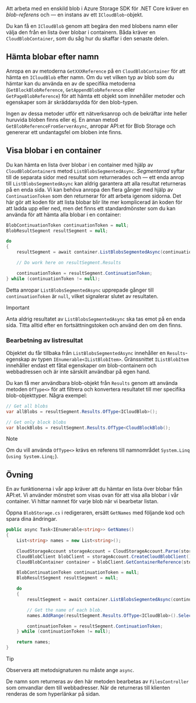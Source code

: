 Att arbeta med en enskild blob i Azure Storage SDK för .NET Core kräver en *blob-referens* och &mdash; en instans av ett `ICloudBlob`-objekt.

Du kan få en `ICloudBlob` genom att begära den med blobens namn eller välja den från en lista över blobar i containern. Båda kräver en `CloudBlobContainer`, som du såg hur du skaffar i den senaste delen.

## <a name="getting-blobs-by-name"></a>Hämta blobar efter namn

Anropa en av metoderna `GetXXXReference` på en `CloudBlobContainer` för att hämta en `ICloudBlob` efter namn. Om du vet vilken typ av blob som du hämtar kan du använda en av de specifika metoderna (`GetBlockBlobReference`, `GetAppendBlobReference` eller `GetPageBlobReference`) för att hämta ett objekt som innehåller metoder och egenskaper som är skräddarsydda för den blob-typen.

Ingen av dessa metoder utför ett nätverksanrop och de bekräftar inte heller huruvida bloben finns eller ej. En annan metod `GetBlobReferenceFromServerAsync`, anropar API:et för Blob Storage och genererar ett undantagsfel om bloben inte finns.

## <a name="listing-blobs-in-a-container"></a>Visa blobar i en container

Du kan hämta en lista över blobar i en container med hjälp av `CloudBlobContainer`s metod `ListBlobsSegmentedAsync`. *Segmenterad* syftar till de separata sidor med resultat som returnerades och &mdash; ett enda anrop till `ListBlobsSegmentedAsync` kan aldrig garantera att alla resultat returneras på en enda sida. Vi kan behöva anropa den flera gånger med hjälp av `ContinuationToken` som den returnerar för att arbeta igenom sidorna. Det här gör att koden för att lista blobar blir lite mer komplicerad än koden för att ladda upp eller ned, men det finns ett standardmönster som du kan använda för att hämta alla blobar i en container:

```csharp
BlobContinuationToken continuationToken = null;
BlobResultSegment resultSegment = null;

do
{
    resultSegment = await container.ListBlobsSegmentedAsync(continuationToken);

    // Do work here on resultSegment.Results

    continuationToken = resultSegment.ContinuationToken;
} while (continuationToken != null);
```

Detta anropar `ListBlobsSegmentedAsync` upprepade gånger till `continuationToken` är `null`, vilket signalerar slutet av resultaten.

> [!IMPORTANT]
> Anta aldrig resultatet av `ListBlobsSegmentedAsync` ska tas emot på en enda sida. Titta alltid efter en fortsättningstoken och använd den om den finns.

### <a name="processing-list-results"></a>Bearbetning av listresultat

Objektet du får tillbaka från `ListBlobsSegmentedAsync` innehåller en `Results`-egenskap av typen `IEnumerable<IListBlobItem>`. Gränssnittet `IListBlobItem` innehåller endast ett fåtal egenskaper om blob-containern och webbadressen och är inte särskilt användbar på egen hand.

Du kan få mer användbara blob-objekt från `Results` genom att använda metoden `OfType<>` för att filtrera och konvertera resultatet till mer specifika blob-objekttyper. Några exempel:

```csharp
// Get all blobs
var allBlobs = resultSegment.Results.OfType<ICloudBlob>();

// Get only block blobs
var blockBlobs = resultSegment.Results.OfType<CloudBlockBlob();
```

> [!NOTE]
> Om du vill använda `OfType<>` krävs en referens till namnområdet `System.Linq` (`using System.Linq;`).

## <a name="exercise"></a>Övning

En av funktionerna i vår app kräver att du hämtar en lista över blobar från API:et. Vi använder mönstret som visas ovan för att visa alla blobar i vår container. Vi hittar namnet för varje blob när vi bearbetar listan.

Öppna `BlobStorage.cs` i redigeraren, ersätt `GetNames` med följande kod och spara dina ändringar.

```csharp
public async Task<IEnumerable<string>> GetNames()
{
    List<string> names = new List<string>();

    CloudStorageAccount storageAccount = CloudStorageAccount.Parse(storageConfig.ConnectionString);
    CloudBlobClient blobClient = storageAccount.CreateCloudBlobClient();
    CloudBlobContainer container = blobClient.GetContainerReference(storageConfig.FileContainerName);

    BlobContinuationToken continuationToken = null;
    BlobResultSegment resultSegment = null;

    do
    {
        resultSegment = await container.ListBlobsSegmentedAsync(continuationToken);

        // Get the name of each blob.
        names.AddRange(resultSegment.Results.OfType<ICloudBlob>().Select(b => b.Name));

        continuationToken = resultSegment.ContinuationToken;
    } while (continuationToken != null);

    return names;
}
```

> [!TIP]
> Observera att metodsignaturen nu måste ange `async`.

De namn som returneras av den här metoden bearbetas av `FilesController` som omvandlar dem till webbadresser. När de returneras till klienten renderas de som hyperlänkar på sidan.